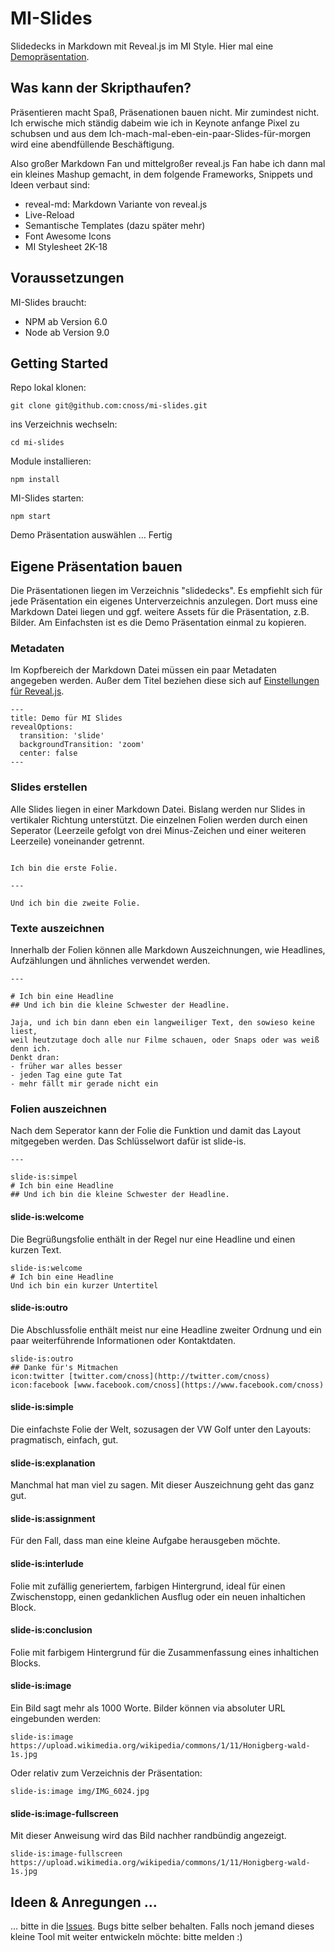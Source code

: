 # MI-Slides
Slidedecks in Markdown mit Reveal.js im MI Style. Hier mal eine [Demopräsentation](https://cnoss.github.io/mi-slides/).

## Was kann der Skripthaufen?
Präsentieren macht Spaß, Präsenationen bauen nicht. Mir zumindest nicht. Ich erwische mich ständig dabeim wie ich in Keynote anfange Pixel zu schubsen und aus dem Ich-mach-mal-eben-ein-paar-Slides-für-morgen wird eine abendfüllende Beschäftigung.

Also großer Markdown Fan und mittelgroßer reveal.js Fan habe ich dann mal ein kleines Mashup gemacht, in dem folgende Frameworks, Snippets und Ideen verbaut sind:

- reveal-md: Markdown Variante von reveal.js
- Live-Reload
- Semantische Templates (dazu später mehr)
- Font Awesome Icons
- MI Stylesheet 2K-18

## Voraussetzungen
MI-Slides braucht:
- NPM ab Version 6.0
- Node ab Version 9.0 

## Getting Started

Repo lokal klonen:

``` git clone git@github.com:cnoss/mi-slides.git ```

ins Verzeichnis wechseln:

``` cd mi-slides ```

Module installieren:

``` npm install ```

MI-Slides starten:

``` npm start ```

Demo Präsentation auswählen … Fertig


## Eigene Präsentation bauen

Die Präsentationen liegen im Verzeichnis "slidedecks". Es empfiehlt sich für jede Präsentation ein eigenes Unterverzeichnis anzulegen. Dort muss eine Markdown Datei liegen und ggf. weitere Assets für die Präsentation, z.B. Bilder. Am Einfachsten ist es die Demo Präsentation einmal zu kopieren. 

### Metadaten

Im Kopfbereich der Markdown Datei müssen ein paar Metadaten angegeben werden. Außer dem Titel beziehen diese sich auf [Einstellungen für Reveal.js](https://github.com/webpro/reveal-md#yaml-front-matter).

```
---
title: Demo für MI Slides
revealOptions:
  transition: 'slide'
  backgroundTransition: 'zoom'
  center: false
---
```

### Slides erstellen
Alle Slides liegen in einer Markdown Datei. Bislang werden nur Slides in vertikaler Richtung unterstützt. Die einzelnen Folien werden durch einen Seperator (Leerzeile gefolgt von drei Minus-Zeichen und einer weiteren Leerzeile) voneinander getrennt.

```

Ich bin die erste Folie.

---

Und ich bin die zweite Folie.

```

### Texte auszeichnen
Innerhalb der Folien können alle Markdown Auszeichnungen, wie Headlines, Aufzählungen und ähnliches verwendet werden.

```
---

# Ich bin eine Headline
## Und ich bin die kleine Schwester der Headline.

Jaja, und ich bin dann eben ein langweiliger Text, den sowieso keine liest, 
weil heutzutage doch alle nur Filme schauen, oder Snaps oder was weiß denn ich. 
Denkt dran:
- früher war alles besser
- jeden Tag eine gute Tat
- mehr fällt mir gerade nicht ein
```

### Folien auszeichnen
Nach dem Seperator kann der Folie die Funktion und damit das Layout mitgegeben werden. Das Schlüsselwort dafür ist slide-is.

```
---

slide-is:simpel
# Ich bin eine Headline
## Und ich bin die kleine Schwester der Headline.

```
#### slide-is:welcome
Die Begrüßungsfolie enthält in der Regel nur eine Headline und einen kurzen Text.

```
slide-is:welcome
# Ich bin eine Headline
Und ich bin ein kurzer Untertitel
```

#### slide-is:outro
Die Abschlussfolie enthält meist nur eine Headline zweiter Ordnung und ein paar weiterführende Informationen oder Kontaktdaten.

```
slide-is:outro
## Danke für's Mitmachen
icon:twitter [twitter.com/cnoss](http://twitter.com/cnoss)  
icon:facebook [www.facebook.com/cnoss](https://www.facebook.com/cnoss)
```

#### slide-is:simple
Die einfachste Folie der Welt, sozusagen der VW Golf unter den Layouts: pragmatisch, einfach, gut.

#### slide-is:explanation
Manchmal hat man viel zu sagen. Mit dieser Auszeichnung geht das ganz gut.

#### slide-is:assignment
Für den Fall, dass man eine kleine Aufgabe herausgeben möchte.

#### slide-is:interlude
Folie mit zufällig generiertem, farbigen Hintergrund, ideal für einen Zwischenstopp, einen gedanklichen Ausflug oder ein neuen inhaltichen Block.

#### slide-is:conclusion
Folie mit farbigem Hintergrund für die Zusammenfassung eines inhaltichen Blocks.

#### slide-is:image 
Ein Bild sagt mehr als 1000 Worte. Bilder können via absoluter URL eingebunden werden:

```
slide-is:image https://upload.wikimedia.org/wikipedia/commons/1/11/Honigberg-wald-1s.jpg
```

Oder relativ zum Verzeichnis der Präsentation:

```
slide-is:image img/IMG_6024.jpg
```
#### slide-is:image-fullscreen 
Mit dieser Anweisung wird das Bild nachher randbündig angezeigt.

```
slide-is:image-fullscreen https://upload.wikimedia.org/wikipedia/commons/1/11/Honigberg-wald-1s.jpg
```

## Ideen & Anregungen …
… bitte in die [Issues](https://github.com/cnoss/mi-slides/issues). Bugs bitte selber behalten. 
Falls noch jemand dieses kleine Tool mit weiter entwickeln möchte: bitte melden :)

